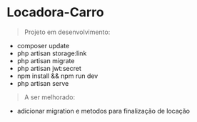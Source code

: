 # Locadora-Carro

> Projeto em desenvolvimento:

- composer update
- php artisan storage:link
- php artisan migrate
- php artisan jwt:secret
- npm install && npm run dev
- php artisan serve

> A ser melhorado:

- adicionar migration e metodos para finalização de locação